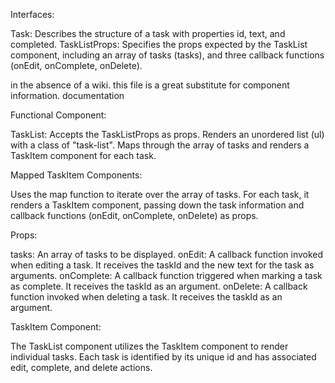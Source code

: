 Interfaces:

Task: Describes the structure of a task with properties id, text, and completed.
TaskListProps: Specifies the props expected by the TaskList component, including an array of tasks (tasks), and three callback functions (onEdit, onComplete, onDelete).


in the absence of a wiki.
 this file is a great substitute for component information. documentation 


Functional Component:

TaskList: Accepts the TaskListProps as props.
Renders an unordered list (ul) with a class of "task-list".
Maps through the array of tasks and renders a TaskItem component for each task.


Mapped TaskItem Components:

Uses the map function to iterate over the array of tasks.
For each task, it renders a TaskItem component, passing down the task information and callback functions (onEdit, onComplete, onDelete) as props.

Props:

tasks: An array of tasks to be displayed.
onEdit: A callback function invoked when editing a task. It receives the taskId and the new text for the task as arguments.
onComplete: A callback function triggered when marking a task as complete. It receives the taskId as an argument.
onDelete: A callback function invoked when deleting a task. It receives the taskId as an argument.

TaskItem Component:

The TaskList component utilizes the TaskItem component to render individual tasks.
Each task is identified by its unique id and has associated edit, complete, and delete actions.